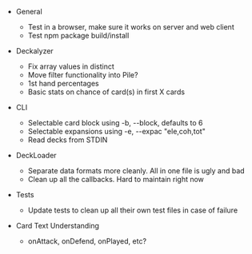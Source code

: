 - General
    - Test in a browser, make sure it works on server and web client
    - Test npm package build/install

- Deckalyzer
    - Fix array values in distinct
    - Move filter functionality into Pile?
    - 1st hand percentages
    - Basic stats on chance of card(s) in first X cards

- CLI
    - Selectable card block using -b, --block, defaults to 6
    - Selectable expansions using -e, --expac "ele,coh,tot"
    - Read decks from STDIN

- DeckLoader
    - Separate data formats more cleanly.  All in one file is ugly and bad
    - Clean up all the callbacks.  Hard to maintain right now

- Tests
    - Update tests to clean up all their own test files in case of failure

- Card Text Understanding
    - onAttack, onDefend, onPlayed, etc?
